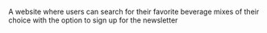 A website where users can search for their favorite beverage mixes of their choice with the option to sign up for the newsletter
